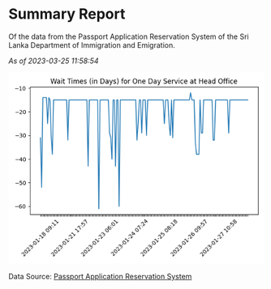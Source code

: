 # Summary Report

Of the data from the Passport Application Reservation System of the Sri Lanka Department of Immigration and Emigration.

*As of 2023-03-25 11:58:54*

![Wait Time Chart](summary.wait_time_chart.png)

Data Source: [Passport Application Reservation System](https://eservices.immigration.gov.lk:8443/appointment/pages/reservationApplication.xhtml)